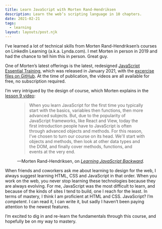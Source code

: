 ```yaml
---
title: Learn JavaScript with Morten Rand-Hendriksen
description: Learn the web’s scripting language in 10 chapters.
date: 2021-02-21
tags:
  - learning
layout: layouts/post.njk
---
```


I’ve learned a lot of technical skills from Morten Rand-Hendriksen’s courses on LinkedIn Learning (a.k.a. Lynda.com). I met Morten in person in 2019 and had the chance to tell him this in person. Great guy.

One of Morten’s latest offerings is the latest, redesigned [JavaScript Essential Training](https://www.linkedin.com/learning/javascript-essential-training/), which was released in January 2021, with the [excercise files on GitHub](https://github.com/LinkedInLearning/javascript-essential-training-2832077). At the time of publication, the videos are all available for free, no subscription required.

I’m very intrigued by the design of course, which Morten explains in the [lesson 9 video](https://www.linkedin.com/learning/javascript-essential-training/learning-javascript-backward):

<figure>
 <blockquote cite="https://www.linkedin.com/learning/javascript-essential-training/learning-javascript-backward">
When you learn JavaScript for the first time you typically start with the basics, variables then functions, then more advanced subjects. But, due to the popularity of JavaScript frameworks, like React and View, today the first introduction people have to JavaScript is often through advanced objects and methods. For this reason, I've chosen to turn our course on its head. We'll start with objects and methods, then look at other data types and the DOM, and finally cover methods, functions, and events at the very end.
 </blockquote>
<figcaption>—Morten Rand-Hendriksen, on <cite><a href="https://www.linkedin.com/learning/javascript-essential-training/learning-javascript-backward">Learning JavaScript Backward</a>.</cite></figcaption>
</figure>

When friends and coworkers ask me about learning to design for the web, I always suggest learning HTML, CSS and JavaScript in that order. When you work on the web, you never stop learning these technologies because they are always evolving. For me, JavaScript was the most difficult to learn, and because of the kinds of sites I tend to build, one I reach for the least. In terms of mastery, I think I am proficient at HTML and CSS. JavaScript? I’m <em>competent</em>. I can read it, I can write it, but sadly I haven’t been paying attention to the newest features.

I’m excited to dig in and re-learn the fundamentals through this course, and hopefully be on my way to mastery.

